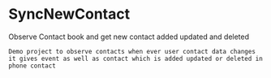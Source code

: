 # SyncNewContact

Observe Contact book and get new contact added updated and deleted
```
Demo project to observe contacts when ever user contact data changes it gives event as well as contact which is added updated or deleted in phone contact
```
